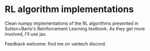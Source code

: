 # RL algorithm implementations
Clean numpy implementations of the RL algorithms presented in Sutton+Barto's Reinforcement Learning textbook. As they get more involved, I'll use jax.

Feedback welcome: find me on vantech discord.